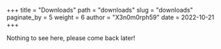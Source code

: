 +++
title = "Downloads"
path = "downloads"
slug = "downloads"
paginate_by = 5
weight = 6
author = "X3n0m0rph59"
date = 2022-10-21
+++

Nothing to see here, please come back later!
